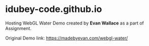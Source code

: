 # idubey-code.github.io
Hosting WebGL Water Demo created by <strong>Evan Wallace</strong> as a part of Assignment.

Original Demo link: https://madebyevan.com/webgl-water/
